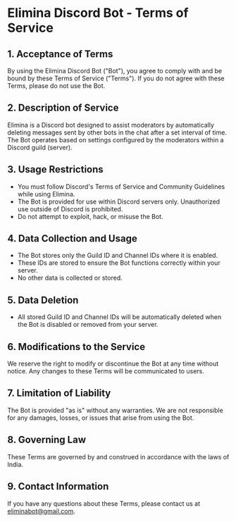 # Elimina Discord Bot - Terms of Service

## 1. Acceptance of Terms

By using the Elimina Discord Bot ("Bot"), you agree to comply with and be bound by these Terms of Service ("Terms"). If you do not agree with these Terms, please do not use the Bot.

## 2. Description of Service

Elimina is a Discord bot designed to assist moderators by automatically deleting messages sent by other bots in the chat after a set interval of time. The Bot operates based on settings configured by the moderators within a Discord guild (server).

## 3. Usage Restrictions

- You must follow Discord's Terms of Service and Community Guidelines while using Elimina.
- The Bot is provided for use within Discord servers only. Unauthorized use outside of Discord is prohibited.
- Do not attempt to exploit, hack, or misuse the Bot.

## 4. Data Collection and Usage

- The Bot stores only the Guild ID and Channel IDs where it is enabled.
- These IDs are stored to ensure the Bot functions correctly within your server.
- No other data is collected or stored.

## 5. Data Deletion

- All stored Guild ID and Channel IDs will be automatically deleted when the Bot is disabled or removed from your server.

## 6. Modifications to the Service

We reserve the right to modify or discontinue the Bot at any time without notice. Any changes to these Terms will be communicated to users.

## 7. Limitation of Liability

The Bot is provided "as is" without any warranties. We are not responsible for any damages, losses, or issues that arise from using the Bot.

## 8. Governing Law

These Terms are governed by and construed in accordance with the laws of India.

## 9. Contact Information

If you have any questions about these Terms, please contact us at eliminabot@gmail.com.
